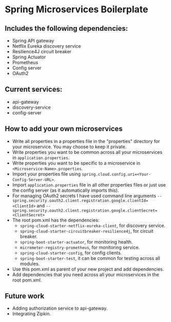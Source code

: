# Spring Microservices Boilerplate
## Includes the following dependencies:
- Spring API gateway
- Netflix Eureka discovery service
- Resilience4J circuit breaker
- Spring Actuator
- Prometheus
- Config server
- OAuth2
## Current services:
- api-gateway
- discovery-service
- config-server
## How to add your own microservices
- Write all properties in a properties file in the "properties" directory for your microservice. You may choose to keep it private.
- Write properties you want to be common across all your microservices in ```application.properties```.
- Write properties you want to be specific to a microservice in ```<Microservice-Name>.properties```.
- Import your properties file using ```spring.cloud.config.uri=<Your-Config-Server-URL>```.
- Import ```application.properties``` file in all other properties files or just use the config server (as it automatically imports this).
- For managing OAuth2 secrets I have used command line arguments ```--spring.security.oauth2.client.registration.google.clientId=<ClientId>``` and ```--spring.security.oauth2.client.registration.google.clientSecret=<ClientSecret>```
- The root pom.xml has the dependencies:
  - ```spring-cloud-starter-netflix-eureka-client```, for discovery service.
  - ```spring-cloud-starter-circuitbreaker-resilience4j```, for circuit breaker.
  - ```spring-boot-starter-actuator```, for monitoring health.
  - ```micrometer-registry-prometheus```, for monitoring service.
  - ```spring-cloud-starter-config```, for config clients.
  - ```spring-boot-starter-test```, it can be common for testing across all modules.
- Use this pom.xml as parent of your new project and add dependencies.
- Add dependencies that you need across all your microservices in the root pom.xml.

## Future work
- Adding authorization service to api-gateway.
- Integrating Zipkin.